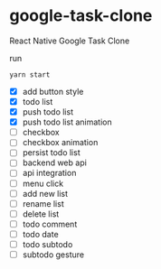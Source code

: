 # google-task-clone
React Native Google Task Clone


run
```
yarn start
```


* [x] add button style
* [x] todo list
* [x] push todo list
* [x] push todo list animation
* [ ] checkbox
* [ ] checkbox animation
* [ ] persist todo list
* [ ] backend web api
* [ ] api integration
* [ ] menu click
* [ ] add new list
* [ ] rename list
* [ ] delete list
* [ ] todo comment
* [ ] todo date
* [ ] todo subtodo
* [ ] subtodo gesture
